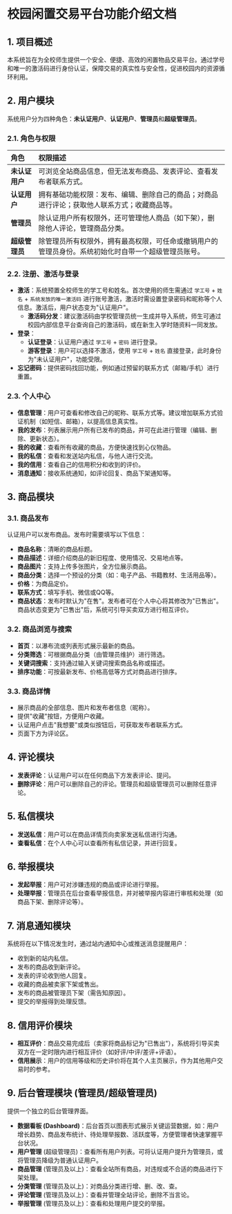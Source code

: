# 校园闲置交易平台功能介绍文档

## 1. 项目概述

本系统旨在为全校师生提供一个安全、便捷、高效的闲置物品交易平台。通过学号和唯一的激活码进行身份认证，保障交易的真实性与安全性，促进校园内的资源循环利用。

## 2. 用户模块

系统用户分为四种角色：**未认证用户**、**认证用户**、**管理员**和**超级管理员**。

### 2.1. 角色与权限

| 角色 | 权限描述 |
| :--- | :--- |
| **未认证用户** | 可浏览全站商品信息，但无法发布商品、发表评论、查看发布者联系方式。 |
| **认证用户** | 拥有基础功能权限：发布、编辑、删除自己的商品；对商品进行评论；获取他人联系方式；收藏商品等。 |
| **管理员** | 除认证用户所有权限外，还可管理他人商品（如下架），删除他人评论，管理商品分类。 |
| **超级管理员**| 除管理员所有权限外，拥有最高权限，可任命或撤销用户的管理员身份。系统初始化时自带一个超级管理员账号。 |

### 2.2. 注册、激活与登录

- **激活**：系统预置全校师生的学工号和姓名。首次使用的师生需通过 `学工号` + `姓名` + `系统发放的唯一激活码` 进行账号激活，激活时需设置登录密码和昵称等个人信息。激活后，用户状态变为"认证用户"。
    - **激活码分发**：建议激活码由学校管理员统一生成并导入系统，师生可通过校园内部信息平台查询自己的激活码，或在新生入学时随资料一同发放。
- **登录**：
    - **认证登录**：认证用户通过 `学工号` + `密码` 进行登录。
    - **游客登录**：用户可以选择不激活，使用 `学工号` + `姓名` 直接登录，此时身份为"未认证用户"，功能受限。
- **忘记密码**：提供密码找回功能，例如通过预留的联系方式（邮箱/手机）进行重置。

### 2.3. 个人中心

- **信息管理**：用户可查看和修改自己的昵称、联系方式等。建议增加联系方式验证机制（如短信、邮箱），以提高信息真实性。
- **我的发布**：列表展示用户所有已发布的商品，并可在此进行管理（编辑、删除、更新状态）。
- **我的收藏**：查看所有收藏的商品，方便快速找到心仪物品。
- **我的私信**：查看和发送站内私信，与他人进行交流。
- **我的信用**：查看自己的信用积分和收到的评价。
- **消息通知**：接收系统通知，如评论回复、商品下架通知等。

## 3. 商品模块

### 3.1. 商品发布

认证用户可以发布商品。发布时需要填写以下信息：
- **商品名称**：清晰的商品标题。
- **商品描述**：详细介绍商品的新旧程度、使用情况、交易地点等。
- **商品图片**：支持上传多张图片，全方位展示商品。
- **商品分类**：选择一个预设的分类（如：电子产品、书籍教材、生活用品等）。
- **价格**：为商品定价。
- **联系方式**：填写手机、微信或QQ等。
- **商品状态**：发布时默认为"在售"。发布者可在个人中心将其修改为"已售出"。商品状态变更为"已售出"后，系统可引导买卖双方进行相互评价。

### 3.2. 商品浏览与搜索

- **首页**：以瀑布流或列表形式展示最新的商品。
- **分类筛选**：可根据商品分类（由管理员维护）进行筛选。
- **关键词搜索**：支持通过输入关键词搜索商品名称或描述。
- **排序功能**：可按最新发布、价格高低等方式对商品进行排序。

### 3.3. 商品详情

- 展示商品的全部信息、图片和发布者信息（昵称）。
- 提供"收藏"按钮，方便用户收藏。
- 认证用户点击"我想要"或类似按钮后，可获取发布者联系方式。
- 页面下方为评论区。

## 4. 评论模块

- **发表评论**：认证用户可以在任何商品下方发表评论、提问。
- **删除评论**：用户可以删除自己的评论。管理员和超级管理员可以删除任意评论。

## 5. 私信模块

- **发送私信**：用户可以在商品详情页向卖家发送私信进行沟通。
- **查看私信**：在个人中心可以查看所有私信记录，并进行回复。

## 6. 举报模块

- **发起举报**：用户可对涉嫌违规的商品或评论进行举报。
- **处理举报**：管理员在后台查看举报信息，并对被举报内容进行审核和处理（如商品下架、删除评论等）。

## 7. 消息通知模块

系统将在以下情况发生时，通过站内通知中心或推送消息提醒用户：

- 收到新的站内私信。
- 发布的商品收到新评论。
- 发表的评论收到他人回复。
- 收藏的商品被卖家下架或售出。
- 发布的商品被管理员下架（需告知原因）。
- 提交的举报得到处理反馈。

## 8. 信用评价模块

- **相互评价**：商品交易完成后（卖家将商品标记为"已售出"），系统将引导买卖双方在一定时限内进行相互评价（如好评/中评/差评+评语）。
- **信用展示**：用户的信用等级和历史评价将在其个人主页展示，作为其他用户交易时的参考。

## 9. 后台管理模块 (管理员/超级管理员)

提供一个独立的后台管理界面。

- **数据看板 (Dashboard)**：后台首页以图表形式展示关键运营数据，如：用户增长趋势、商品发布统计、待处理举报数、活跃度等，方便管理者快速掌握平台状况。
- **用户管理** (超级管理员)：查看所有用户列表。可将认证用户提升为管理员，或将管理员降级为普通认证用户。
- **商品管理** (管理员及以上)：查看全站所有商品，对违规或不合适的商品进行下架处理。
- **分类管理** (管理员及以上)：对商品分类进行增、删、改、查。
- **评论管理** (管理员及以上)：查看并管理全站评论，删除不当言论。
- **举报管理** (管理员及以上)：查看和处理用户提交的举报。

